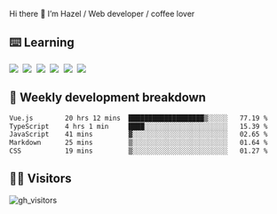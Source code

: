 
Hi there 👋 I’m Hazel / Web developer / coffee lover

## ⌨️ Learning

<samp>
 <a href="https://github.com/vuejs/core"><img src="https://api.iconify.design/logos:vue.svg" /></a>
  <a href="https://github.com/vuejs/core"><img src="https://api.iconify.design/logos:react.svg" /></a>
  <a href="https://github.com/solidjs/solid"><img src="https://api.iconify.design/logos:solidjs.svg" /></a>
  <a href="https://github.com/vitejs/vite"><img src="https://api.iconify.design/logos:vitejs.svg" /></a>
  <a href="https://github.com/microsoft/TypeScript"><img src="https://api.iconify.design/logos:typescript-icon.svg" /></a> 
  <a href="https://github.com/unocss/unocss"><img src="https://api.iconify.design/logos:unocss.svg" /></a>
  

</samp>


## 🦀 Weekly development breakdown

<!--START_SECTION:waka-->

```txt
Vue.js        20 hrs 12 mins  ███████████████████▒░░░░░   77.19 %
TypeScript    4 hrs 1 min     ████░░░░░░░░░░░░░░░░░░░░░   15.39 %
JavaScript    41 mins         ▓░░░░░░░░░░░░░░░░░░░░░░░░   02.65 %
Markdown      25 mins         ▒░░░░░░░░░░░░░░░░░░░░░░░░   01.64 %
CSS           19 mins         ▒░░░░░░░░░░░░░░░░░░░░░░░░   01.27 %
```

<!--END_SECTION:waka-->
## 👬🏻 Visitors

![gh_visitors](https://profile-counter.glitch.me/Hazel-Lin/count.svg)

